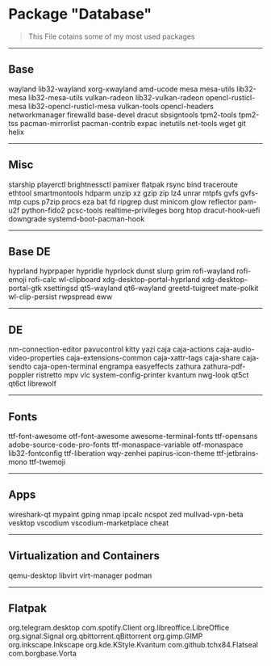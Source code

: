 # Package "Database"

> This File cotains some of my most used packages

---

## Base

wayland
lib32-wayland
xorg-xwayland
amd-ucode
mesa
mesa-utils
lib32-mesa
lib32-mesa-utils
vulkan-radeon
lib32-vulkan-radeon
opencl-rusticl-mesa
lib32-opencl-rusticl-mesa
vulkan-tools
opencl-headers
networkmanager
firewalld
base-devel
dracut
sbsigntools
tpm2-tools
tpm2-tss
pacman-mirrorlist
pacman-contrib
expac
inetutils
net-tools
wget
git
helix

---

## Misc

starship
playerctl
brightnessctl
pamixer
flatpak
rsync
bind
traceroute
ethtool
smartmontools
hdparm
unzip
xz
gzip
zip
lz4
unrar
mtpfs
gvfs
gvfs-mtp
cups
p7zip
procs
eza
bat
fd
ripgrep
dust
minicom
glow
reflector
pam-u2f
python-fido2
pcsc-tools
realtime-privileges
borg
htop
dracut-hook-uefi
downgrade
systemd-boot-pacman-hook

---

## Base DE

hyprland
hyprpaper
hypridle
hyprlock
dunst
slurp
grim
rofi-wayland
rofi-emoji
rofi-calc
wl-clipboard
xdg-desktop-portal-hyprland
xdg-desktop-portal-gtk
xsettingsd
qt5-wayland
qt6-wayland
greetd-tuigreet
mate-polkit
wl-clip-persist
rwpspread
eww

---

## DE

nm-connection-editor
pavucontrol
kitty
yazi
caja
caja-actions
caja-audio-video-properties
caja-extensions-common
caja-xattr-tags
caja-share
caja-sendto
caja-open-terminal
engrampa
easyeffects
zathura
zathura-pdf-poppler
ristretto
mpv
vlc
system-config-printer
kvantum
nwg-look
qt5ct
qt6ct
librewolf

---

## Fonts

ttf-font-awesome
otf-font-awesome
awesome-terminal-fonts
ttf-opensans
adobe-source-code-pro-fonts
ttf-monaspace-variable
otf-monaspace
lib32-fontconfig
ttf-liberation
wqy-zenhei
papirus-icon-theme
ttf-jetbrains-mono
ttf-twemoji

---

## Apps

wireshark-qt
mypaint
gping
nmap
ipcalc
ncspot
zed
mullvad-vpn-beta
vesktop
vscodium
vscodium-marketplace
cheat

---

## Virtualization and Containers

qemu-desktop
libvirt
virt-manager
podman

---

## Flatpak

org.telegram.desktop
com.spotify.Client
org.libreoffice.LibreOffice
org.signal.Signal
org.qbittorrent.qBittorrent
org.gimp.GIMP
org.inkscape.Inkscape
org.kde.KStyle.Kvantum
com.github.tchx84.Flatseal
com.borgbase.Vorta

